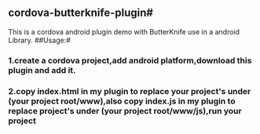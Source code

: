 ## cordova-butterknife-plugin#
This is a cordova android plugin demo with ButterKnife use in a android Library.
##Usage:#
### 1.create a cordova project,add android platform,download this plugin and add it. ###
### 2.copy index.html in my plugin to replace your project's under (your project root/www),also copy index.js in my plugin to replace project's under (your project root/www/js),run your project ### 


